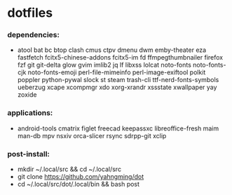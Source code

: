 # dotfiles

### dependencies:

- atool bat bc btop clash cmus ctpv dmenu dwm emby-theater eza fastfetch fcitx5-chinese-addons fcitx5-im fd ffmpegthumbnailer firefox fzf git git-delta glow gvim imlib2 jq lf libxss lolcat noto-fonts noto-fonts-cjk noto-fonts-emoji perl-file-mimeinfo perl-image-exiftool polkit poppler python-pywal slock st steam trash-cli ttf-nerd-fonts-symbols ueberzug xcape xcompmgr xdo xorg-xrandr xssstate xwallpaper yay zoxide

### applications:
- android-tools cmatrix figlet freecad keepassxc libreoffice-fresh maim man-db mpv nsxiv orca-slicer rsync sdrpp-git xclip

### post-install:
- mkdir ~/.local/src && cd ~/.local/src
- git clone https://github.com/yahngming/dot
- cd ~/.local/src/dot/.local/bin && bash post

